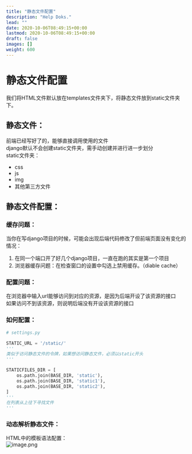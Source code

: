 ```yaml
---
title: "静态文件配置"
description: "Help Doks."
lead: ""
date: 2020-10-06T08:49:15+00:00
lastmod: 2020-10-06T08:49:15+00:00
draft: false
images: []
weight: 600
---
```



# 静态文件配置
我们将HTML文件默认放在templates文件夹下，将静态文件放到static文件夹下。

## 静态文件：
前端已经写好了的，能够直接调用使用的文件<br />django默认不会创建static文件夹，需手动创建并进行进一步划分<br />static文件夹：

- css
- js
- img
- 其他第三方文件
<a name="wTJTM"></a>
## 静态文件配置：
<a name="YWEEc"></a>
### 缓存问题：
当你在写django项目的时候，可能会出现后端代码修改了但前端页面没有变化的情况：

1. 在同一个端口开了好几个django项目，一直在跑的其实是第一个项目
2. 浏览器缓存问题：在检查窗口的设置中勾选上禁用缓存。（diable cache）
<a name="ybeKS"></a>
### 配置问题：
在浏览器中输入url能够访问到对应的资源，是因为后端开设了该资源的接口<br />如果访问不到该资源，则说明后端没有开设该资源的接口
<a name="MVnc9"></a>
### 如何配置：
```python
# settings.py

STATIC_URL = '/static/'
'''
类似于访问静态文件的令牌，如果想访问静态文件，必须以static开头
'''

STATICFILES_DIR = [
	os.path.join(BASE_DIR, 'static'),
    os.path.join(BASE_DIR, 'static1'),
    os.path.join(BASE_DIR, 'static2'),
]
'''
在列表从上往下寻找文件
'''
```
<a name="E0amy"></a>
### 动态解析静态文件：
HTML中的模板语法配置：<br />![image.png](https://cdn.nlark.com/yuque/0/2022/png/2725910/1641462320733-a1442a33-25df-4572-aa42-93ae0bfdc88a.png#clientId=u849dd4e0-e7df-4&crop=0&crop=0&crop=1&crop=1&from=paste&height=96&id=u88f27005&margin=%5Bobject%20Object%5D&name=image.png&originHeight=191&originWidth=1192&originalType=binary&ratio=1&rotation=0&showTitle=false&size=126437&status=done&style=none&taskId=u0dfb062e-d45f-4993-a5a9-4ccb9619059&title=&width=596)
